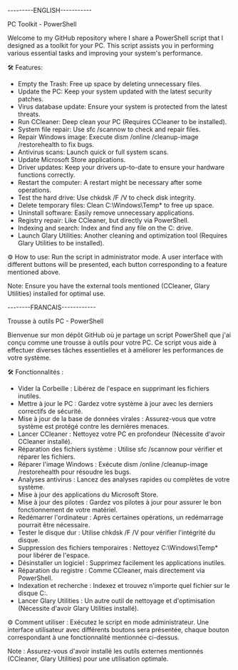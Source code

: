 ---------ENGLISH-----------

PC Toolkit - PowerShell

Welcome to my GitHub repository where I share a PowerShell script that I designed as a toolkit for your PC. 
This script assists you in performing various essential tasks and improving your system's performance.

🛠️ Features:

- Empty the Trash: Free up space by deleting unnecessary files.
- Update the PC: Keep your system updated with the latest security patches.
- Virus database update: Ensure your system is protected from the latest threats.
- Run CCleaner: Deep clean your PC (Requires CCleaner to be installed).
- System file repair: Use sfc /scannow to check and repair files.
- Repair Windows image: Execute dism /online /cleanup-image /restorehealth to fix bugs.
- Antivirus scans: Launch quick or full system scans.
- Update Microsoft Store applications.
- Driver updates: Keep your drivers up-to-date to ensure your hardware functions correctly.
- Restart the computer: A restart might be necessary after some operations.
- Test the hard drive: Use chkdsk /F /V to check disk integrity.
- Delete temporary files: Clean C:\Windows\Temp* to free up space.
- Uninstall software: Easily remove unnecessary applications.
- Registry repair: Like CCleaner, but directly via PowerShell.
- Indexing and search: Index and find any file on the C: drive.
- Launch Glary Utilities: Another cleaning and optimization tool (Requires Glary Utilities to be installed).
  
⚙️ How to use: Run the script in administrator mode. A user interface with different buttons will be presented, each button corresponding to a feature mentioned above.

Note: Ensure you have the external tools mentioned (CCleaner, Glary Utilities) installed for optimal use.

--------FRANCAIS------------

Trousse à outils PC - PowerShell

Bienvenue sur mon dépôt GitHub où je partage un script PowerShell que j'ai conçu comme une trousse à outils pour votre PC. 
Ce script vous aide à effectuer diverses tâches essentielles et à améliorer les performances de votre système.

🛠️ Fonctionnalités :
- Vider la Corbeille : Libérez de l'espace en supprimant les fichiers inutiles.
- Mettre à jour le PC : Gardez votre système à jour avec les derniers correctifs de sécurité.
- Mise à jour de la base de données virales : Assurez-vous que votre système est protégé contre les dernières menaces.
- Lancer CCleaner : Nettoyez votre PC en profondeur (Nécessite d'avoir CCleaner installé).
- Réparation des fichiers système : Utilise sfc /scannow pour vérifier et réparer les fichiers.
- Réparer l'image Windows : Exécute dism /online /cleanup-image /restorehealth pour résoudre les bugs.
- Analyses antivirus : Lancez des analyses rapides ou complètes de votre système.
- Mise à jour des applications du Microsoft Store.
- Mise à jour des pilotes : Gardez vos pilotes à jour pour assurer le bon fonctionnement de votre matériel.
- Redémarrer l'ordinateur : Après certaines opérations, un redémarrage pourrait être nécessaire.
- Tester le disque dur : Utilise chkdsk /F /V pour vérifier l'intégrité du disque.
- Suppression des fichiers temporaires : Nettoyez C:\Windows\Temp\* pour libérer de l'espace.
- Désinstaller un logiciel : Supprimez facilement les applications inutiles.
- Réparation du registre : Comme CCleaner, mais directement via PowerShell.
- Indexation et recherche : Indexez et trouvez n'importe quel fichier sur le disque C:.
- Lancer Glary Utilities : Un autre outil de nettoyage et d'optimisation (Nécessite d'avoir Glary Utilities installé).

⚙️ Comment utiliser :
Exécutez le script en mode administrateur. Une interface utilisateur avec différents boutons sera présentée, chaque bouton correspondant à une fonctionnalité mentionnée ci-dessus.

Note : Assurez-vous d'avoir installé les outils externes mentionnés (CCleaner, Glary Utilities) pour une utilisation optimale.
